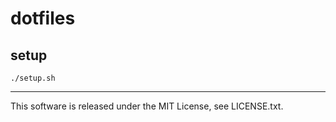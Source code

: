 # dotfiles

## setup
`./setup.sh`

---
This software is released under the MIT License, see LICENSE.txt.
